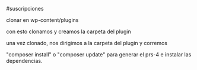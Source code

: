 #suscripciones

clonar en wp-content/plugins 

con esto clonamos y creamos la carpeta del plugin

una vez clonado, nos dirigimos a la carpeta del plugin y corremos

"composer install" o "composer update" para generar el prs-4 e instalar las dependencias.
